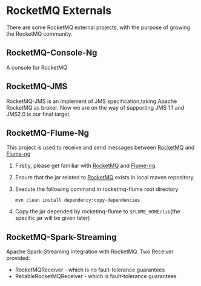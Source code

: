 # RocketMQ Externals

There are some RocketMQ external projects, with the purpose of growing the RocketMQ community.

## RocketMQ-Console-Ng
A console for RocketMQ
## RocketMQ-JMS
RocketMQ-JMS is an implement of JMS specification,taking Apache RocketMQ as broker. Now we are on the way of supporting JMS 1.1 and JMS2.0 is our final target.

## RocketMQ-Flume-Ng

This project is used to receive and send messages between
[RocketMQ](http://rocketmq.incubator.apache.org/) and [Flume-ng](https://github.com/apache/flume)

1. Firstly, please get familiar with [RocketMQ](http://rocketmq.incubator.apache.org/) and [Flume-ng](https://github.com/apache/flume).
2. Ensure that the jar related to [RocketMQ](http://rocketmq.incubator.apache.org/dowloading/releases) exists in local maven repository.
3. Execute the following command in rocketmq-flume root directory

   `mvn clean install dependency:copy-dependencies`

4. Copy the jar depended by rocketmq-flume to `$FLUME_HOME/lib`(the specific jar will be given later)

## RocketMQ-Spark-Streaming

Apache Spark-Streaming integration with RocketMQ. Two Receiver provided:
* RocketMQReceiver - which is no fault-tolerance guarantees
* ReliableRocketMQReceiver - which is fault-tolerance guarantees
